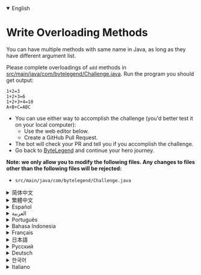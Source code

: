<details open='true' >
<summary>English</summary>

# Write Overloading Methods

You can have multiple methods with same name in Java, as long as they have different argument list.

Please complete overloadings of `add` methods in [src/main/java/com/bytelegend/Challenge.java](https://github.com/ByteLegendQuest/java-write-overloading-methods/blob/main/src/main/java/com/bytelegend/Challenge.java). Run the program you should get output:

```
1+2=3
1+2+3=6
1+2+3+4=10
A+B+C=ABC
```

- You can use either way to accomplish the challenge (you'd better test it on your local computer):
  - Use the web editor below.
  - Create a GitHub Pull Request.
- The bot will check your PR and tell you if you accomplish the challenge.
- Go back to [ByteLegend](https://bytelegend.com) and continue your hero journey.


**Note: we only allow you to modify the following files.
Any changes to files other than the following files will be rejected:**

- `src/main/java/com/bytelegend/Challenge.java`
</details>

<details >
<summary>简体中文</summary>

# 编写<ruby>重载<rt>overload</rt></ruby>的方法

在Java中，你可以编写多个同名方法，只要他们的参数列表不同即可。

请在[src/main/java/com/bytelegend/Challenge.java](https://github.com/ByteLegendQuest/java-write-overloading-methods/blob/main/src/main/java/com/bytelegend/Challenge.java)中编写`add`方法的<ruby>重载<rt>overload</rt>，使之通过编译，且运行输出：

```
1+2=3
1+2+3=6
1+2+3+4=10
A+B+C=ABC
```

- 你可以使用任意一种方法完成挑战（最好先在自己的本地电脑上测试通过）：
  - 使用下面的网页编辑器。
  - 创建一个GitHub Pull Request。
- 机器人将会检查你的回答，告诉你是否通过了挑战。
- 回到[字节传说](https://bytelegend.com)，然后继续你的英雄旅程。


**注意：我们只允许您修改以下文件，任何对其他文件的修改都会被拒绝：**

- `src/main/java/com/bytelegend/Challenge.java`
</details>

<details >
<summary>繁體中文</summary>

<h1>寫重載方法</h1><p>在 Java 中可以有多個同名的方法，只要它們有不同的參數列表。</p><p>請<a href="https://github.com/ByteLegendQuest/java-write-overloading-methods/blob/main/src/main/java/com/bytelegend/Challenge.java" target="_blank">在 src/main/java/com/bytelegend/Challenge.java 中</a><code class="notranslate">add</code>方法的重載。運行程序你應該得到輸出：</p><pre class="notranslate"><code class="notranslate">1+2=3
1+2+3=6
1+2+3+4=10
A+B+C=ABC
</code></pre><ul><li>您可以使用任何一種方式來完成挑戰（最好在本地計算機上進行測試）：<ul><li>使用下面的網絡編輯器。</li><li>創建 GitHub 拉取請求。</li></ul></li><li>機器人將檢查您的 PR 並告訴您是否完成了挑戰。</li><li>回到<a href="https://bytelegend.com" target="_blank">ByteLegend</a> ，繼續你的英雄之旅。</li></ul><p><strong>注意：我們只允許您修改以下文件。對以下文件以外的文件的任何更改都將被拒絕：</strong></p><ul><li> <code class="notranslate">src/main/java/com/bytelegend/Challenge.java</code></li></ul></details>

<details >
<summary>Español</summary>

<h1>Escribir métodos de sobrecarga</h1><p> Puede tener varios métodos con el mismo nombre en Java, siempre que tengan una lista de argumentos diferente.</p><p> Complete las sobrecargas de los métodos <code class="notranslate">add</code> <a href="https://github.com/ByteLegendQuest/java-write-overloading-methods/blob/main/src/main/java/com/bytelegend/Challenge.java" target="_blank">en src / main / java / com / bytelegend / Challenge.java</a> . Ejecute el programa que debería obtener la salida:</p><pre class="notranslate"><code class="notranslate">1+2=3
1+2+3=6
1+2+3+4=10
A+B+C=ABC
</code></pre><ul><li>Puede usar cualquiera de las dos formas para lograr el desafío (será mejor que lo pruebe en su computadora local):<ul><li> Utilice el editor web a continuación.</li><li> Cree una solicitud de extracción de GitHub.</li></ul></li><li> El bot comprobará tus relaciones públicas y te dirá si logras el desafío.</li><li> Vuelve a <a href="https://bytelegend.com" target="_blank">ByteLegend</a> y continúa tu viaje de héroe.</li></ul><p> <strong>Nota: solo le permitimos modificar los siguientes archivos. Se rechazará cualquier cambio en archivos que no sean los siguientes:</strong></p><ul><li> <code class="notranslate">src/main/java/com/bytelegend/Challenge.java</code></li></ul></details>

<details >
<summary>العربية</summary>

<h1 style=";text-align:right;direction:rtl">اكتب طرق التحميل الزائد</h1><p style=";text-align:right;direction:rtl"> يمكن أن يكون لديك طرق متعددة بنفس الاسم في Java ، طالما أن لديهم قائمة وسيطات مختلفة.</p><p style=";text-align:right;direction:rtl"> يرجى إكمال التحميل الزائد لطرق <code class="notranslate">add</code> <a href="https://github.com/ByteLegendQuest/java-write-overloading-methods/blob/main/src/main/java/com/bytelegend/Challenge.java" target="_blank">في src / main / java / com / bytelegend / Challenge.java</a> . قم بتشغيل البرنامج الذي يجب أن تحصل على الإخراج:</p><pre class="notranslate" style=";text-align:right;direction:rtl"> <code class="notranslate">1+2=3
1+2+3=6
1+2+3+4=10
A+B+C=ABC
</code></pre><ul style=";text-align:right;direction:rtl"><li style=";text-align:right;direction:rtl">يمكنك استخدام أي من الطريقتين لإنجاز التحدي (من الأفضل اختباره على جهاز الكمبيوتر المحلي الخاص بك):<ul style=";text-align:right;direction:rtl"><li style=";text-align:right;direction:rtl"> استخدم محرر الويب أدناه.</li><li style=";text-align:right;direction:rtl"> إنشاء طلب سحب على GitHub.</li></ul></li><li style=";text-align:right;direction:rtl"> سيتحقق الروبوت من العلاقات العامة الخاصة بك ويخبرك إذا أنجزت التحدي.</li><li style=";text-align:right;direction:rtl"> ارجع إلى <a href="https://bytelegend.com" target="_blank">ByteLegend وتابع</a> رحلة بطلك.</li></ul><p style=";text-align:right;direction:rtl"> <strong>ملاحظة: نسمح لك فقط بتعديل الملفات التالية. سيتم رفض أي تغييرات يتم إجراؤها على الملفات بخلاف الملفات التالية:</strong></p><ul style=";text-align:right;direction:rtl"><li style=";text-align:right;direction:rtl"> <code class="notranslate">src/main/java/com/bytelegend/Challenge.java</code></li></ul></details>

<details >
<summary>Português</summary>

<h1>Escrever métodos de sobrecarga</h1><p> Você pode ter vários métodos com o mesmo nome em Java, contanto que eles tenham listas de argumentos diferentes.</p><p> Conclua as sobrecargas dos métodos <code class="notranslate">add</code> <a href="https://github.com/ByteLegendQuest/java-write-overloading-methods/blob/main/src/main/java/com/bytelegend/Challenge.java" target="_blank">em src / main / java / com / bytelegend / Challenge.java</a> . Execute o programa, você deve obter a saída:</p><pre class="notranslate"><code class="notranslate">1+2=3
1+2+3=6
1+2+3+4=10
A+B+C=ABC
</code></pre><ul><li>Você pode usar qualquer uma das formas para cumprir o desafio (é melhor você testá-lo em seu computador local):<ul><li> Use o editor da web abaixo.</li><li> Crie uma solicitação pull do GitHub.</li></ul></li><li> O bot verificará seu PR e lhe dirá se você cumpriu o desafio.</li><li> Volte para <a href="https://bytelegend.com" target="_blank">ByteLegend</a> e continue sua jornada de herói.</li></ul><p> <strong>Nota: nós apenas permitimos que você modifique os seguintes arquivos. Quaisquer alterações em arquivos que não sejam os seguintes serão rejeitadas:</strong></p><ul><li> <code class="notranslate">src/main/java/com/bytelegend/Challenge.java</code></li></ul></details>

<details >
<summary>Bahasa Indonesia</summary>

<h1>Tulis Metode Overloading</h1><p> Anda dapat memiliki beberapa metode dengan nama yang sama di Java, selama mereka memiliki daftar argumen yang berbeda.</p><p> Harap selesaikan kelebihan metode <code class="notranslate">add</code> <a href="https://github.com/ByteLegendQuest/java-write-overloading-methods/blob/main/src/main/java/com/bytelegend/Challenge.java" target="_blank">di src/main/Java/com/bytelegend/Challenge.java</a> . Jalankan program yang seharusnya Anda dapatkan:</p><pre class="notranslate"><code class="notranslate">1+2=3
1+2+3=6
1+2+3+4=10
A+B+C=ABC
</code></pre><ul><li>Anda dapat menggunakan salah satu cara untuk menyelesaikan tantangan (sebaiknya Anda mengujinya di komputer lokal Anda):<ul><li> Gunakan editor web di bawah ini.</li><li> Buat Permintaan Tarik GitHub.</li></ul></li><li> Bot akan memeriksa PR Anda dan memberi tahu Anda jika Anda menyelesaikan tantangan.</li><li> Kembali ke <a href="https://bytelegend.com" target="_blank">ByteLegend</a> dan lanjutkan perjalanan pahlawan Anda.</li></ul><p> <strong>Catatan: kami hanya mengizinkan Anda untuk mengubah file berikut. Setiap perubahan pada file selain file berikut akan ditolak:</strong></p><ul><li> <code class="notranslate">src/main/java/com/bytelegend/Challenge.java</code></li></ul></details>

<details >
<summary>Français</summary>

<h1>Méthodes de surcharge d&#39;écriture</h1><p> Vous pouvez avoir plusieurs méthodes avec le même nom en Java, tant qu&#39;elles ont une liste d&#39;arguments différente.</p><p> Veuillez compléter les surcharges des méthodes d&#39; <code class="notranslate">add</code> <a href="https://github.com/ByteLegendQuest/java-write-overloading-methods/blob/main/src/main/java/com/bytelegend/Challenge.java" target="_blank">dans src/main/java/com/bytelegend/Challenge.java</a> . Exécutez le programme que vous devriez obtenir :</p><pre class="notranslate"><code class="notranslate">1+2=3
1+2+3=6
1+2+3+4=10
A+B+C=ABC
</code></pre><ul><li>Vous pouvez utiliser l&#39;une ou l&#39;autre manière pour relever le défi (vous feriez mieux de le tester sur votre ordinateur local) :<ul><li> Utilisez l&#39;éditeur Web ci-dessous.</li><li> Créez une demande d&#39;extraction GitHub.</li></ul></li><li> Le bot vérifiera votre PR et vous dira si vous réussissez le défi.</li><li> Retournez à <a href="https://bytelegend.com" target="_blank">ByteLegend</a> et continuez votre voyage de héros.</li></ul><p> <strong>Remarque : nous vous permettons uniquement de modifier les fichiers suivants. Toute modification apportée aux fichiers autres que les fichiers suivants sera rejetée :</strong></p><ul><li> <code class="notranslate">src/main/java/com/bytelegend/Challenge.java</code></li></ul></details>

<details >
<summary>日本語</summary>

<h1>オーバーロードメソッドを書く</h1><p>引数リストが異なる限り、Javaで同じ名前のメソッドを複数持つことができます。</p><p> <a href="https://github.com/ByteLegendQuest/java-write-overloading-methods/blob/main/src/main/java/com/bytelegend/Challenge.java" target="_blank">src / main / java / com / bytelegend /Challenge.java</a> <code class="notranslate">add</code>メソッドのオーバーロードを完了してください。出力が得られるはずのプログラムを実行します。</p><pre class="notranslate"><code class="notranslate">1+2=3
1+2+3=6
1+2+3+4=10
A+B+C=ABC
</code></pre><ul><li>どちらの方法でもチャレンジを達成できます（ローカルコンピューターでテストすることをお勧めします）。<ul><li>以下のWebエディタを使用してください。</li><li> GitHubプルリクエストを作成します。</li></ul></li><li>ボットはPRをチェックし、チャレンジを達成したかどうかを通知します。</li><li> <a href="https://bytelegend.com" target="_blank">ByteLegendに</a>戻り、ヒーローの旅を続けてください。</li></ul><p><strong>注：変更できるのは次のファイルのみです。次のファイル以外のファイルへの変更は拒否されます。</strong></p><ul><li> <code class="notranslate">src/main/java/com/bytelegend/Challenge.java</code></li></ul></details>

<details >
<summary>Русский</summary>

<h1>Методы перегрузки записи</h1><p> У вас может быть несколько методов с одним и тем же именем в Java, если они имеют разный список аргументов.</p><p> Завершите перегрузку методов <code class="notranslate">add</code> <a href="https://github.com/ByteLegendQuest/java-write-overloading-methods/blob/main/src/main/java/com/bytelegend/Challenge.java" target="_blank">в src / main / java / com / bytelegend / Challenge.java</a> . Запустите программу, вы должны получить результат:</p><pre class="notranslate"><code class="notranslate">1+2=3
1+2+3=6
1+2+3+4=10
A+B+C=ABC
</code></pre><ul><li>Вы можете использовать любой способ решения задачи (лучше протестируйте его на своем локальном компьютере):<ul><li> Воспользуйтесь веб-редактором ниже.</li><li> Создайте запрос на извлечение GitHub.</li></ul></li><li> Бот проверит ваш PR и скажет, справитесь ли вы с задачей.</li><li> Вернитесь в <a href="https://bytelegend.com" target="_blank">ByteLegend</a> и продолжите свой путь героя.</li></ul><p> <strong>Примечание: мы разрешаем вам изменять только следующие файлы. Любые изменения в файлах, кроме следующих, будут отклонены:</strong></p><ul><li> <code class="notranslate">src/main/java/com/bytelegend/Challenge.java</code></li></ul></details>

<details >
<summary>Deutsch</summary>

<h1>Methoden zum Überladen schreiben</h1><p> Sie können in Java mehrere Methoden mit demselben Namen verwenden, solange sie unterschiedliche Argumentlisten haben.</p><p> Bitte vervollständigen Sie das Überladen von <code class="notranslate">add</code> Methoden in <a href="https://github.com/ByteLegendQuest/java-write-overloading-methods/blob/main/src/main/java/com/bytelegend/Challenge.java" target="_blank">src/main/java/com/bytelegend/Challenge.java</a> . Führen Sie das Programm aus, das Sie eine Ausgabe erhalten sollten:</p><pre class="notranslate"><code class="notranslate">1+2=3
1+2+3=6
1+2+3+4=10
A+B+C=ABC
</code></pre><ul><li>Sie können die Herausforderung auf beide Arten meistern (am besten testen Sie sie auf Ihrem lokalen Computer):<ul><li> Verwenden Sie den untenstehenden Web-Editor.</li><li> Erstellen Sie eine GitHub-Pull-Anfrage.</li></ul></li><li> Der Bot überprüft Ihre PR und teilt Ihnen mit, ob Sie die Herausforderung meistern.</li><li> Gehen Sie zurück zu <a href="https://bytelegend.com" target="_blank">ByteLegend</a> und setzen Sie Ihre Heldenreise fort.</li></ul><p> <strong>Hinweis: Wir erlauben Ihnen nur, die folgenden Dateien zu ändern. Alle Änderungen an Dateien, die nicht die folgenden Dateien sind, werden abgelehnt:</strong></p><ul><li> <code class="notranslate">src/main/java/com/bytelegend/Challenge.java</code></li></ul></details>

<details >
<summary>한국어</summary>

<h1>오버로딩 방법 작성</h1><p> 다른 인수 목록이 있는 한 Java에서 동일한 이름을 가진 여러 메소드를 가질 수 있습니다.</p><p> <a href="https://github.com/ByteLegendQuest/java-write-overloading-methods/blob/main/src/main/java/com/bytelegend/Challenge.java" target="_blank">src/main/java/com/bytelegend/Challenge.java</a> <code class="notranslate">add</code> 메소드의 오버로딩을 완료하십시오. 출력을 받아야 하는 프로그램을 실행합니다.</p><pre class="notranslate"><code class="notranslate">1+2=3
1+2+3=6
1+2+3+4=10
A+B+C=ABC
</code></pre><ul><li>두 가지 방법 중 하나를 사용하여 도전 과제를 수행할 수 있습니다(로컬 컴퓨터에서 테스트하는 것이 좋습니다).<ul><li> 아래 웹 편집기를 사용하십시오.</li><li> GitHub 풀 요청을 만듭니다.</li></ul></li><li> 봇은 PR을 확인하고 도전 과제를 달성했는지 알려줍니다.</li><li> <a href="https://bytelegend.com" target="_blank">ByteLegend로</a> 돌아가 영웅 여정을 계속하세요.</li></ul><p> <strong>참고: 다음 파일만 수정할 수 있습니다. 다음 파일 이외의 파일에 대한 모든 변경 사항은 거부됩니다.</strong></p><ul><li> <code class="notranslate">src/main/java/com/bytelegend/Challenge.java</code></li></ul></details>

<details >
<summary>Italiano</summary>

<h1>Scrivi metodi di sovraccarico</h1><p> Puoi avere più metodi con lo stesso nome in Java, purché abbiano un elenco di argomenti diverso.</p><p> Completa gli overload dei metodi <code class="notranslate">add</code> <a href="https://github.com/ByteLegendQuest/java-write-overloading-methods/blob/main/src/main/java/com/bytelegend/Challenge.java" target="_blank">in src/main/java/com/bytelegend/Challenge.java</a> . Esegui il programma che dovresti ottenere in output:</p><pre class="notranslate"><code class="notranslate">1+2=3
1+2+3=6
1+2+3+4=10
A+B+C=ABC
</code></pre><ul><li>Puoi utilizzare entrambi i modi per completare la sfida (farai meglio a testarlo sul tuo computer locale):<ul><li> Usa l&#39;editor web qui sotto.</li><li> Crea una richiesta pull GitHub.</li></ul></li><li> Il bot controllerà il tuo PR e ti dirà se hai portato a termine la sfida.</li><li> Torna su <a href="https://bytelegend.com" target="_blank">ByteLegend</a> e continua il tuo viaggio da eroe.</li></ul><p> <strong>Nota: ti permettiamo di modificare solo i seguenti file. Qualsiasi modifica ai file diversi dai seguenti file verrà rifiutata:</strong></p><ul><li> <code class="notranslate">src/main/java/com/bytelegend/Challenge.java</code></li></ul></details>
